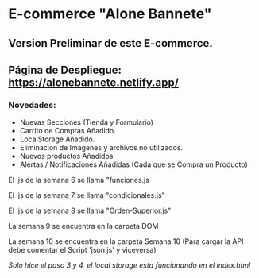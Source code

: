 # E-commerce "Alone Bannete"

## Version Preliminar de este E-commerce.

## Página de Despliegue: https://alonebannete.netlify.app/

### **Novedades:**

* Nuevas Secciones (Tienda y Formulario)
* Carrito de Compras Añadido.
* LocalStorage Añadido.
* Eliminacion de Imagenes y archivos no utilizados.
* Nuevos productos Añadidos
* Alertas / Notificaciones Añadidas (Cada que se Compra un Producto)

El .js de la semana 6 se llama "funciones.js

El .js de la semana 7 se llama "condicionales.js"

El .js de la semana 8 se llama "Orden-Superior.js"

La semana 9 se encuentra en la carpeta DOM

La semana 10 se encuentra en la carpeta Semana 10 (Para cargar la API debe comentar el Script 'json.js' y viceversa)

 *Solo hice el paso 3 y 4, el local storage esta funcionando en el index.html* 